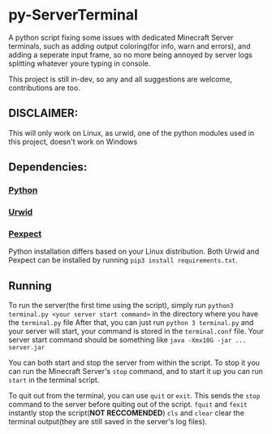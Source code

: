 # py-ServerTerminal
A python script fixing some issues with dedicated Minecraft Server terminals, such as adding output coloring(for info, warn and errors), and adding a seperate input frame, so no more being annoyed by server logs splitting whatever youre typing in console.

This project is still in-dev, so any and all suggestions are welcome, contributions are too.

## DISCLAIMER:
This will only work on Linux, as urwid, one of the python modules used in this project, doesn't work on Windows

## Dependencies:
### [Python](https://www.python.org/)
### [Urwid](https://urwid.org/)
### [Pexpect](https://pexpect.readthedocs.io/en/stable/)

Python installation differs based on your Linux distribution.
Both Urwid and Pexpect can be installed by running `pip3 install requirements.txt`.

## Running
To run the server(the first time using the script), simply run `python3 terminal.py <your server start command>` in the directory where you have the `terminal.py` file
After that, you can just run `python 3 terminal.py` and your server will start, your command is stored in the `terminal.conf` file.
Your server start command should be something like `java -Xmx10G -jar ... server.jar`

You can both start and stop the server from within the script. To stop it you can run the Minecraft Server's `stop` command, and to start it up you can run `start` in the terminal script.

To quit out from the terminal, you can use `quit` or `exit`. This sends the `stop` command to the server before quiting out of the script.
`fquit` and `fexit` instantly stop the script(**NOT RECCOMENDED**)
`cls` and `clear` clear the terminal output(they are still saved in the server's log files).
